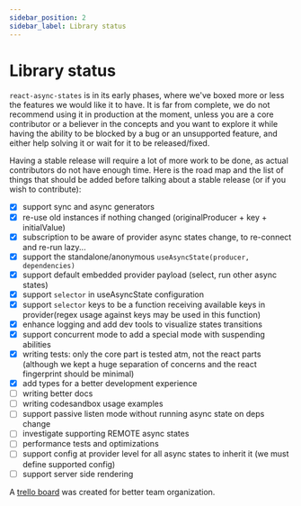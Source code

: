 ```yaml
---
sidebar_position: 2
sidebar_label: Library status
---
```


# Library status
`react-async-states` is in its early phases, where we've boxed more or less the features we would like it to have.
It is far from complete, we do not recommend using it in production at the moment, unless
you are a core contributor or a believer in the concepts and you want to explore it while having the ability to be
blocked by a bug or an unsupported feature, and either help solving it or wait for it to be released/fixed.

Having a stable release will require a lot of more work to be done, as actual contributors do not have enough time.
Here is the road map and the list of things that should be added before talking about a stable release (or if you wish to contribute):

- [x] support sync and async generators
- [x] re-use old instances if nothing changed (originalProducer + key + initialValue)
- [x] subscription to be aware of provider async states change, to re-connect and re-run lazy...
- [x] support the standalone/anonymous `useAsyncState(producer, dependencies)`
- [x] support default embedded provider payload (select, run other async states)
- [x] support `selector` in useAsyncState configuration
- [x] support `selector` keys to be a function receiving available keys in provider(regex usage against keys may be used in this function)
- [x] enhance logging and add dev tools to visualize states transitions
- [x] support concurrent mode to add a special mode with suspending abilities
- [x] writing tests: only the core part is tested atm, not the react parts (although we kept a huge separation of concerns and the react fingerprint should be minimal)
- [x] add types for a better development experience
- [ ] writing better docs
- [ ] writing codesandbox usage examples
- [ ] support passive listen mode without running async state on deps change
- [ ] investigate supporting REMOTE async states
- [ ] performance tests and optimizations
- [ ] support config at provider level for all async states to inherit it (we must define supported config)
- [ ] support server side rendering

A [trello board](https://trello.com/b/Xx23e0Dc/react-async-states) was created for better team organization.

